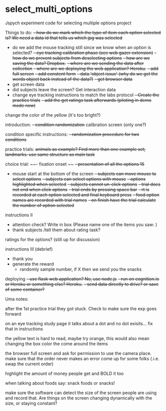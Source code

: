 # select_multi_options
Jspych experiment code for selecting multiple options project

Things to do:
~~- how do we mark which the type of item each option selected is? We need a data id that tells us which jpg was selected~~
- do we add the mouse tracking still since we know when an option is selected?
~~- eye tracking calibration phase (see web gazer extension)~~
~~- how do we prevent subjects from deselecting options~~
~~- how are we saving the data? Dropbox.~~
~~- where are we sending the data after collection~~
~~- where are we deploying the web application? Heroku.~~
~~- add full screen~~
~~- add constent form~~
~~- data 'object issue' (why do we get the words object back instead of the data?)~~
~~- get browser data~~
- get screen data
- did subjects leave the screen? Get interaction data
- change eye tracking instructions to match the labs protocol
~~- Create the practice trials~~
~~- add the get ratings task afterwards (piloting in demo mode now)~~

change the color of the yellow (it's too bright?)

introduction:
~~- condition randomization~~
calibration screen (only one?)

condition specific instructions:
~~- randomization procedure for two conditions~~

practice trials:
~~animals as example? Find more than one example set; landmarks.
use same structure as main task~~

choice trial:
~~- fixation onset ~~
~~- presentation of all the options 15~~
- mouse start at the bottom of the screen
~~- subjects can move mouse to select options~~
~~- subjects can select options with mouse~~
~~- options highlighted when selected~~
~~- subjects cannot un-click options~~
~~- trial does not end when click options~~
~~- trial ends by pressing space bar~~
~~- rt is recorded at each option selected and final keyboard press~~
~~-   food option names are recorded with trial names~~
~~-   on finish have the trial calculate the number of option selected~~

instructions II
- attention check? Write in box (Please name one of the items you saw: )
- thank subjects /tell them about rating task?


ratings for the options? (still up for discussion)

instructions III (debrief)
- thank you
- generate the reward
    - randomly sample number, if X then we send you the snacks

deploying
~~- use flask web application? No, use node.js~~
~~- run on cognition.io or Heroku or something else? Heroku.~~
~~- send data directly to drive? or save of some container?~~

Uma notes:

after the 1st practice trial they got stuck. Check to make sure the exp goes forward

on an eye tracking study page it talks about a dot and no dot exisits... fix that in instructions

the yellow text is hard to read, maybe try orange, this would also mean changing the box color the come around the items

the browser full screen and ask for permission to use the camera place. make sure that the order never makes an error come up for some folks (.i.e. swap the current order)

highlight the amount of money people get and BOLD it too

when talking about foods say: snack foods or snacks!

make sure the software can detect the size of the screen people are using and record that. Are things on the screen changing dynamically with the size, or staying constant?
